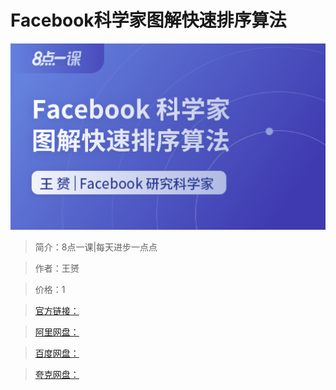 # Facebook科学家图解快速排序算法

![img](../../assets/CioPOWD5UcCAV5HmAAFAVzljk-0121.png)

> 简介：8点一课|每天进步一点点

> 作者：王赟

> 价格：1

> [官方链接：]()

> [阿里网盘：]()

> [百度网盘：]()

> [夸克网盘：]()
